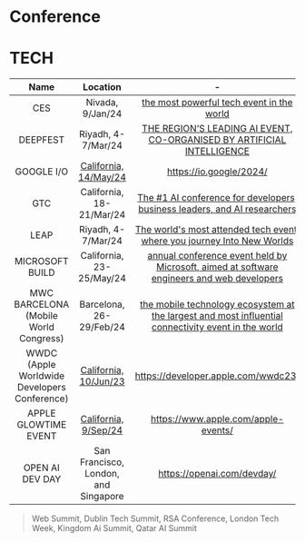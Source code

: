 # Conference

# TECH
Name|Location|-
:-:|:-:|:-:
CES|Nivada, 9/Jan/24|[the most powerful tech event in the world](https://www.ces.tech/)
DEEPFEST|Riyadh, 4-7/Mar/24|[THE REGION’S LEADING AI EVENT, CO-ORGANISED BY ARTIFICIAL INTELLIGENCE](https://deepfest.com/)
GOOGLE I/O|[California, 14/May/24](https://youtu.be/XEzRZ35urlk)|https://io.google/2024/
GTC|California, 18-21/Mar/24|[The #1 AI conference for developers, business leaders, and AI researchers](https://www.nvidia.com/gtc/)
LEAP|Riyadh, 4-7/Mar/24|[The world's most attended tech event, where you journey Into New Worlds](https://onegiantleap.com/)
MICROSOFT BUILD|California, 23-25/May/24|[annual conference event held by Microsoft, aimed at software engineers and web developers](https://news.microsoft.com/microsoft-may-2024-events/)
MWC BARCELONA (Mobile World Congress)|Barcelona, 26-29/Feb/24|[the mobile technology ecosystem at the largest and most influential connectivity event in the world](https://www.mwcbarcelona.com/)
WWDC (Apple Worldwide Developers Conference)|[California, 10/Jun/23](https://youtu.be/RXeOiIDNNek)|https://developer.apple.com/wwdc23/
APPLE GLOWTIME EVENT|[California, 9/Sep/24](https://youtu.be/uarNiSl_uh4)|https://www.apple.com/apple-events/
OPEN AI DEV DAY|San Francisco, London, and Singapore|https://openai.com/devday/
> Web Summit, Dublin Tech Summit, RSA Conference, London Tech Week, Kingdom Ai Summit, Qatar AI Summit

